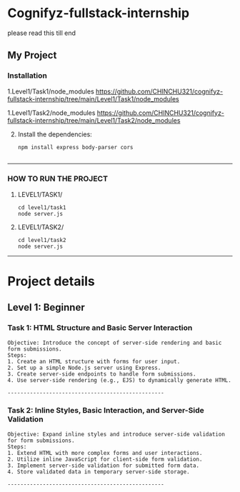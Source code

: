 # Cognifyz-fullstack-internship
 please read  this till end

   ## My Project

   ### Installation
   
   1.Level1/Task1/node_modules
   https://github.com/CHINCHU321/cognifyz-fullstack-internship/tree/main/Level1/Task1/node_modules   

   1.Level1/Task2/node_modules
   https://github.com/CHINCHU321/cognifyz-fullstack-internship/tree/main/Level1/Task2/node_modules

   2. Install the dependencies:

       ```sh
       npm install express body-parser cors
    
   -------------------------------------------------
### HOW TO RUN THE PROJECT
1. LEVEL1/TASK1/

       cd level1/task1
       node server.js
2. LEVEL1/TASK2/

       cd level1/task2
       node server.js


  -------------------------------------------------
# Project details
## Level 1: Beginner 
  ### Task 1: HTML Structure and Basic Server Interaction

    Objective: Introduce the concept of server-side rendering and basic form submissions.
    Steps:
    1. Create an HTML structure with forms for user input.
    2. Set up a simple Node.js server using Express.
    3. Create server-side endpoints to handle form submissions.
    4. Use server-side rendering (e.g., EJS) to dynamically generate HTML.

    -------------------------------------------------

  ### Task 2: Inline Styles, Basic Interaction, and Server-Side Validation

    Objective: Expand inline styles and introduce server-side validation for form submissions.
    Steps:
    1. Extend HTML with more complex forms and user interactions.
    2. Utilize inline JavaScript for client-side form validation.
    3. Implement server-side validation for submitted form data.
    4. Store validated data in temporary server-side storage.

    -------------------------------------------------


    



  
